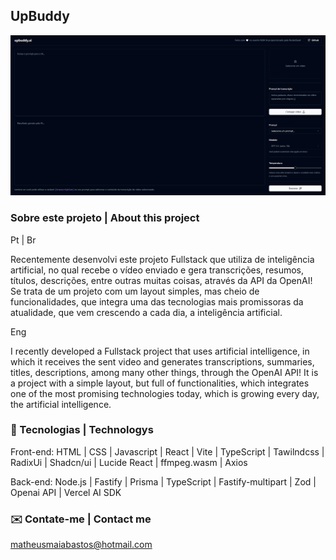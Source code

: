 ## UpBuddy
![Project preview](Preview.png)

### Sobre este projeto | About this project
Pt | Br

Recentemente desenvolvi este projeto Fullstack que utiliza de inteligência artificial, no qual recebe o vídeo enviado e gera transcrições, resumos, títulos, descrições, entre outras muitas coisas, através da API da OpenAI!
Se trata de um projeto com um layout simples, mas cheio de funcionalidades, que integra uma das tecnologias mais promissoras da atualidade, que vem crescendo a cada dia, a inteligência artificial.

Eng

I recently developed a Fullstack project that uses artificial intelligence, in which it receives the sent video and generates transcriptions, summaries, titles, descriptions, among many other things, through the OpenAI API!
It is a project with a simple layout, but full of functionalities, which integrates one of the most promising technologies today, which is growing every day, the artificial intelligence.

### 📡 Tecnologias | Technologys 
Front-end: HTML | CSS | Javascript | React | Vite | TypeScript | Tawilndcss | RadixUi | Shadcn/ui | Lucide React | ffmpeg.wasm | Axios

Back-end: Node.js | Fastify | Prisma | TypeScript | Fastify-multipart | Zod | Openai API | Vercel AI SDK

### ✉️ Contate-me | Contact me 
matheusmaiabastos@hotmail.com
